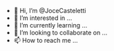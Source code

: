 - 👋 Hi, I’m @JoceCasteletti
- 👀 I’m interested in ...
- 🌱 I’m currently learning ...
- 💞️ I’m looking to collaborate on ...
- 📫 How to reach me ...

<!---
JoceCasteletti/JoceCasteletti is a ✨ special ✨ repository because its `README.md` (this file) appears on your GitHub profile.
You can click the Preview link to take a look at your changes.
--->
